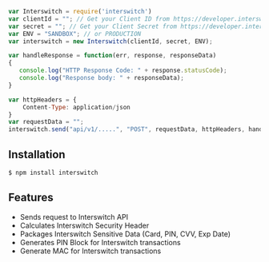 ```js
var Interswitch = require('interswitch')
var clientId = ""; // Get your Client ID from https://developer.interswitchng.com
var secret = ""; // Get your Client Secret from https://developer.interswitchng.com
var ENV = "SANDBOX"; // or PRODUCTION
var interswitch = new Interswitch(clientId, secret, ENV);

var handleResponse = function(err, response, responseData)
{
   console.log("HTTP Response Code: " + response.statusCode);
   console.log("Response body: " + responseData);
}

var httpHeaders = {
	Content-Type: application/json
}
var requestData = "";
interswitch.send("api/v1/.....", "POST", requestData, httpHeaders, handleResponse);
```

## Installation

```bash
$ npm install interswitch
```

## Features

  * Sends request to Interswitch API
  * Calculates Interswitch Security Header
  * Packages Interswitch Sensitive Data (Card, PIN, CVV, Exp Date)
  * Generates PIN Block for Interswitch transactions
  * Generate MAC for Interswitch transactions
  
